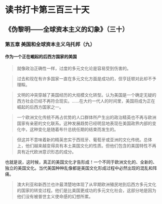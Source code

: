 读书打卡第三百三十天
===
《伪黎明——全球资本主义的幻象》（三十）
---

### 第五章 美国和全球资本主义乌托邦（九）

#### 作为一个正在崛起的后西方国家的美国

> 就像政治正确性一样，过度的多元文化论是容易受到伤害的。

> 过去和现在有许多国家一直在多元文化方面是成功的，但亨廷顿对此却不予理睬。

> 文明的冲突穿越了美国经历的大规模文化转型。认为美国是一个确定无疑的西方社会已经不再符合现实。……在大约一代人的时间里，美国将成为正在崛起的后西方国家之一。

> 一个欧洲文化传统不再占优势的人口群体所产生出的政治精英也不再与欧洲国家有亲密的文化联系。这种发展趋势已经明显地表现在美国政界内部的变化中，这种变化是随着布什总统任期的结束而发生的。

> 但这并不意味着新的精英忠实于西班牙、葡萄牙或亚洲的文化传统。总体上，他们越来越变得具有本土美国文化的性质。但他们包含的美国特性不再具有近代欧洲意识形态的成分。

也就是说，这时候，真正的美国文化才告形成！一个不同于欧洲文化的、全新的、独立的美国文化。当代美国种种乱像都是美国文化形成过程中必然出现的混乱和阵痛。

> 澳大利亚和新西兰也许最清楚地体现了从早期欧洲殖民地到后西方多元文化的国家的转变过程。他们是比美国更成功的多元文化社会，这部分地是因为他们没有被普世主义使命感的幻想所累。